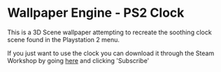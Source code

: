 # Wallpaper Engine - PS2 Clock
This is a 3D Scene wallpaper attempting to recreate the soothing clock scene found in the Playstation 2 menu.

If you just want to use the clock you can download it through the Steam Workshop by going [here](https://steamcommunity.com/sharedfiles/filedetails/?id=1979606285) and clicking 'Subscribe'
